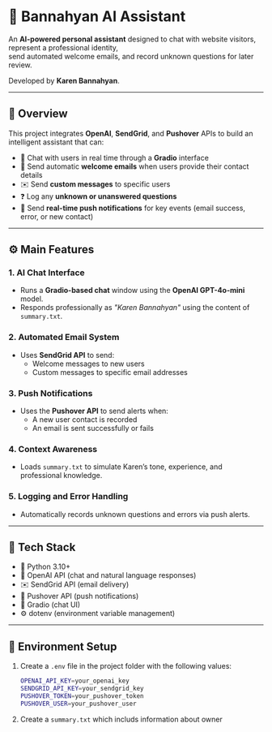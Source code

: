 # 🤖 Bannahyan AI Assistant

An **AI-powered personal assistant** designed to chat with website visitors, represent a professional identity,  
send automated welcome emails, and record unknown questions for later review.

Developed by **Karen Bannahyan**.

---

## 🧭 Overview

This project integrates **OpenAI**, **SendGrid**, and **Pushover** APIs to build an intelligent assistant that can:

- 💬 Chat with users in real time through a **Gradio** interface  
- 📧 Send automatic **welcome emails** when users provide their contact details  
- ✉️ Send **custom messages** to specific users  
- ❓ Log any **unknown or unanswered questions**  
- 🔔 Send **real-time push notifications** for key events (email success, error, or new contact)

---

## ⚙️ Main Features

### 1. AI Chat Interface
- Runs a **Gradio-based chat** window using the **OpenAI GPT-4o-mini** model.  
- Responds professionally as *"Karen Bannahyan"* using the content of `summary.txt`.

### 2. Automated Email System
- Uses **SendGrid API** to send:  
  - Welcome messages to new users  
  - Custom messages to specific email addresses  

### 3. Push Notifications
- Uses the **Pushover API** to send alerts when:  
  - A new user contact is recorded  
  - An email is sent successfully or fails  

### 4. Context Awareness
- Loads `summary.txt` to simulate Karen’s tone, experience, and professional knowledge.

### 5. Logging and Error Handling
- Automatically records unknown questions and errors via push alerts.

---

## 🧩 Tech Stack

- 🐍 Python 3.10+  
- 🧠 OpenAI API (chat and natural language responses)  
- ✉️ SendGrid API (email delivery)  
- 🔔 Pushover API (push notifications)  
- 💬 Gradio (chat UI)  
- ⚙️ dotenv (environment variable management)

---

## 🧰 Environment Setup

1. Create a `.env` file in the project folder with the following values:

   ```bash
   OPENAI_API_KEY=your_openai_key
   SENDGRID_API_KEY=your_sendgrid_key
   PUSHOVER_TOKEN=your_pushover_token
   PUSHOVER_USER=your_pushover_user
2. Create a `summary.txt` which includs information about owner
